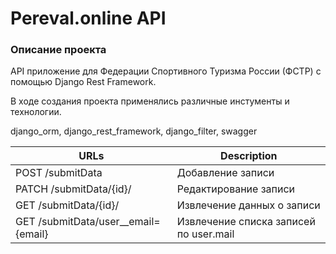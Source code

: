 # Pereval.online API

### Описание проекта
API приложение для Федерации Спортивного Туризма России (ФСТР) с помощью Django Rest Framework.


В ходе создания проекта применялись различные инстументы и технологии.

django_orm, django_rest_framework, django_filter, swagger



| **URLs**                             | **Description**                         |
|--------------------------------------|-----------------------------------------|
| 	POST /submitData                    | 	Добавление записи                      |
| 	PATCH /submitData/{id}/             | 	Редактирование записи                  |
| 	GET /submitData/{id}/               | 	Извлечение данных о записи             |
| 	GET /submitData/user__email={email} | 	Извлечение списка записей по user.mail |





